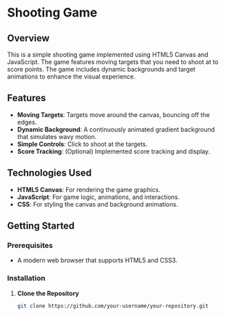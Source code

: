 # Shooting Game

## Overview

This is a simple shooting game implemented using HTML5 Canvas and JavaScript. The game features moving targets that you need to shoot at to score points. The game includes dynamic backgrounds and target animations to enhance the visual experience.

## Features

- **Moving Targets**: Targets move around the canvas, bouncing off the edges.
- **Dynamic Background**: A continuously animated gradient background that simulates wavy motion.
- **Simple Controls**: Click to shoot at the targets.
- **Score Tracking**: (Optional) Implemented score tracking and display.

## Technologies Used

- **HTML5 Canvas**: For rendering the game graphics.
- **JavaScript**: For game logic, animations, and interactions.
- **CSS**: For styling the canvas and background animations.

## Getting Started

### Prerequisites

- A modern web browser that supports HTML5 and CSS3.

### Installation

1. **Clone the Repository**

   ```bash
   git clone https://github.com/your-username/your-repository.git
